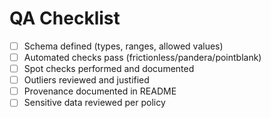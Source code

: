 # QA Checklist

- [ ] Schema defined (types, ranges, allowed values)
- [ ] Automated checks pass (frictionless/pandera/pointblank)
- [ ] Spot checks performed and documented
- [ ] Outliers reviewed and justified
- [ ] Provenance documented in README
- [ ] Sensitive data reviewed per policy

